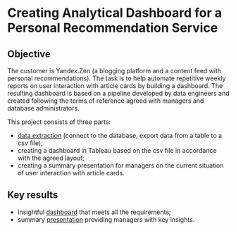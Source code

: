 # Creating Analytical Dashboard for a Personal Recommendation Service

## Objective
The customer is Yandex.Zen (a blogging platform and a content feed with personal recommendations). The task is to help automate repetitive weekly reports on user interaction with article cards by building a dashboard. The resulting dashboard is based on a pipeline developed by data engineers and created following the terms of reference agreed with managers and database administrators. 

This project consists of three parts:
- [data extraction](https://github.com/plgesha/data-analyst-professional-training-course-projects/blob/master/Creating%20Analytical%20Dashboard%20for%20a%20Personal%20Recommendation%20Service%20/data_extraction.ipynb) (connect to the database, export data from a table to a csv file);
- creating a dashboard in Tableau based on the csv file in accordance with the agreed layout;
- creating a summary presentation for managers on the current situation of user interaction with article cards.

## Key results
- insightful [dashboard](https://public.tableau.com/app/profile/pauline7604/viz/Yandex_ZenYaPracticumDashboard/sheet4?publish=yes) that meets all the requirements;
- summary [presentation](https://github.com/plgesha/data-analyst-professional-training-course-projects/blob/master/Creating%20Analytical%20Dashboard%20for%20a%20Personal%20Recommendation%20Service%20/Presentation.pdf) providing managers with key insights. 
